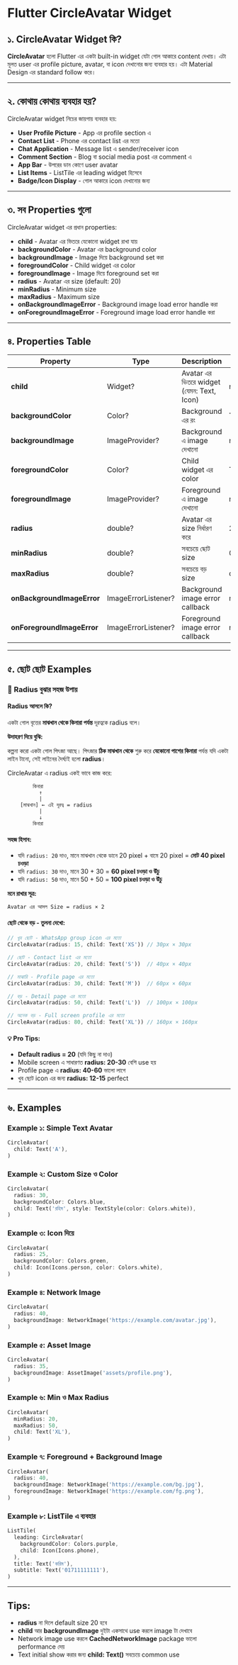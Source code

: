 # Flutter CircleAvatar Widget

## ১. CircleAvatar Widget কি?

**CircleAvatar** হলো Flutter এর একটা built-in widget যেটা গোল আকারে content দেখায়। এটা মূলত user এর profile picture, avatar, বা icon দেখানোর জন্য ব্যবহার হয়। এটা Material Design এর standard follow করে।

---

## ২. কোথায় কোথায় ব্যবহার হয়?

CircleAvatar widget নিচের জায়গায় ব্যবহার হয়:

- **User Profile Picture** - App এর profile section এ
- **Contact List** - Phone এর contact list এর মতো
- **Chat Application** - Message list এ sender/receiver icon
- **Comment Section** - Blog বা social media post এর comment এ
- **App Bar** - উপরের ডান কোণে user avatar
- **List Items** - ListTile এর leading widget হিসেবে
- **Badge/Icon Display** - গোল আকারে icon দেখানোর জন্য

---

## ৩. সব Properties গুলো

CircleAvatar widget এর প্রধান properties:

- **child** - Avatar এর ভিতরে যেকোনো widget রাখা যায়
- **backgroundColor** - Avatar এর background color
- **backgroundImage** - Image দিয়ে background set করা
- **foregroundColor** - Child widget এর color
- **foregroundImage** - Image দিয়ে foreground set করা
- **radius** - Avatar এর size (default: 20)
- **minRadius** - Minimum size
- **maxRadius** - Maximum size
- **onBackgroundImageError** - Background image load error handle করা
- **onForegroundImageError** - Foreground image load error handle করা

---

## ৪. Properties Table

| Property | Type | Description | Default Value |
|----------|------|-------------|---------------|
| **child** | Widget? | Avatar এর ভিতরে widget (যেমন: Text, Icon) | null |
| **backgroundColor** | Color? | Background এর রং | ThemeData.primaryColorLight |
| **backgroundImage** | ImageProvider? | Background এ image দেখানো | null |
| **foregroundColor** | Color? | Child widget এর color | ThemeData.primaryColorDark |
| **foregroundImage** | ImageProvider? | Foreground এ image দেখানো | null |
| **radius** | double? | Avatar এর size নির্ধারণ করে | 20.0 |
| **minRadius** | double? | সবচেয়ে ছোট size | 0.0 |
| **maxRadius** | double? | সবচেয়ে বড় size | double.infinity |
| **onBackgroundImageError** | ImageErrorListener? | Background image error callback | null |
| **onForegroundImageError** | ImageErrorListener? | Foreground image error callback | null |

---

## ৫. ছোট ছোট Examples

### 🎯 Radius বুঝার সহজ উপায়

#### Radius আসলে কি?

একটা গোল বৃত্তের **মাঝখান থেকে কিনারা পর্যন্ত** দূরত্বকে radius বলে।

**উদাহরণ দিয়ে বুঝি:**

কল্পনা করো একটা গোল পিৎজা আছে। পিৎজার **ঠিক মাঝখান থেকে** শুরু করে **যেকোনো পাশের কিনারা** পর্যন্ত যদি একটা লাইন টানো, সেই লাইনের দৈর্ঘ্যই হলো **radius**।

CircleAvatar এ radius একই ভাবে কাজ করে:
```
        কিনারা
          ↑
          |
    [মাঝখান] ← এই দূরত্ব = radius
          |
          ↓
        কিনারা
```

#### সহজ হিসাব:

- যদি `radius: 20` দাও, মানে মাঝখান থেকে ডানে 20 pixel + বামে 20 pixel = **মোট 40 pixel চওড়া**
- যদি `radius: 30` দাও, মানে 30 + 30 = **60 pixel চওড়া ও উঁচু**
- যদি `radius: 50` দাও, মানে 50 + 50 = **100 pixel চওড়া ও উঁচু**

**মনে রাখার সূত্র:**  
```
Avatar এর আসল Size = radius × 2
```

#### ছোট থেকে বড় - তুলনা দেখো:

```dart
// খুব ছোট - WhatsApp group icon এর মতো
CircleAvatar(radius: 15, child: Text('XS')) // 30px × 30px

// ছোট - Contact list এর মতো
CircleAvatar(radius: 20, child: Text('S'))  // 40px × 40px

// মাঝারি - Profile page এর মতো
CircleAvatar(radius: 30, child: Text('M'))  // 60px × 60px

// বড় - Detail page এর মতো
CircleAvatar(radius: 50, child: Text('L'))  // 100px × 100px

// অনেক বড় - Full screen profile এর মতো
CircleAvatar(radius: 80, child: Text('XL')) // 160px × 160px
```

#### 💡 Pro Tips:
- **Default radius = 20** (যদি কিছু না দাও)
- Mobile screen এ সাধারণত **radius: 20-30** বেশি use হয়
- Profile page এ **radius: 40-60** ভালো লাগে
- খুব ছোট icon এর জন্য **radius: 12-15** perfect

---

## ৬. Examples

### Example ১: Simple Text Avatar
```dart
CircleAvatar(
  child: Text('A'),
)
```

### Example ২: Custom Size ও Color
```dart
CircleAvatar(
  radius: 30,
  backgroundColor: Colors.blue,
  child: Text('রহিম', style: TextStyle(color: Colors.white)),
)
```

### Example ৩: Icon দিয়ে
```dart
CircleAvatar(
  radius: 25,
  backgroundColor: Colors.green,
  child: Icon(Icons.person, color: Colors.white),
)
```

### Example ৪: Network Image
```dart
CircleAvatar(
  radius: 40,
  backgroundImage: NetworkImage('https://example.com/avatar.jpg'),
)
```

### Example ৫: Asset Image
```dart
CircleAvatar(
  radius: 35,
  backgroundImage: AssetImage('assets/profile.png'),
)
```

### Example ৬: Min ও Max Radius
```dart
CircleAvatar(
  minRadius: 20,
  maxRadius: 50,
  child: Text('XL'),
)
```

### Example ৭: Foreground + Background Image
```dart
CircleAvatar(
  radius: 40,
  backgroundImage: NetworkImage('https://example.com/bg.jpg'),
  foregroundImage: NetworkImage('https://example.com/fg.png'),
)
```

### Example ৮: ListTile এ ব্যবহার
```dart
ListTile(
  leading: CircleAvatar(
    backgroundColor: Colors.purple,
    child: Icon(Icons.phone),
  ),
  title: Text('করিম'),
  subtitle: Text('01711111111'),
)
```

---

## Tips:

- **radius** না দিলে default size 20 হবে
- **child** আর **backgroundImage** দুইটা একসাথে use করলে image টা দেখাবে
- Network image use করলে **CachedNetworkImage** package ভালো performance দেয়
- Text initial show করার জন্য **child: Text()** সবচেয়ে common use